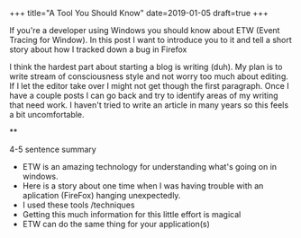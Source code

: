 +++
title="A Tool You Should Know"
date=2019-01-05
draft=true
+++

If you're a developer using Windows you should know about ETW (Event Tracing for Window).  In this post I want to introduce you to it and tell a short story about how I tracked down a bug in Firefox

<!-- more -->

I think the hardest part about starting a blog is writing (duh).  My plan is to write stream of consciousness style and not worry too much about editing.  If I let the editor take over I might not get though the first paragraph.  Once I have a couple posts I can go back and try to identify areas of my writing that need work.  I haven't tried to write an article in many years so this feels a bit uncomfortable. 


**

4-5 sentence summary

* ETW is an amazing technology for understanding what's going on in windows.
* Here is a story about one time when I was having trouble with an aplication (FireFox) hanging unexpectedly.  
* I used these tools /techniques
* Getting this much information for this little effort is magical
* ETW can do the same thing for your application(s)